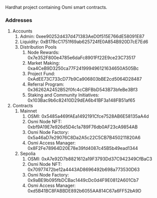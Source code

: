 Hardhat project containing Osmi smart contracts.

### Addresses

1. Accounts
   1. Admin: 0xee90252d437d471383AeD0f515E766dE58091E87
   1. Liquidity: 0xB178cC1751f69ab625724fE0A854B920D7cE7Ed6
   1. Distribution Pools
      1. Node Rewards: 0x7e352F800e4785e6daFc8901Ff22E9ce23C73517
      1. Market Making: 0xa4CeB9D3250ca77F241999496121634650A505Bc
      1. Project Fund: 0xAdEE73C733cD77b9Ca906803bBE2cd5064D28487
      1. Referral Program: 0x36262A2452B52f0fc4cCBFBbD543B73bfeBe3Bf3
      1. Staking and Community Initiatives: 0x103Bac9b6c82410D29dEA6b41BF3a148FB51af65
1. Contracts
      1. Mainnet
         1. OSMI: 0x5485a469fAEa1492191Cfce7528AB6E58135aA4d
         1. Osmi Node NFT: 0xbf9A19E7e926d5D4c1a789F76db0AF23cA9854AB
         1. Osmi Node Factory: 0x5a46aD7e29076C8Da2A5c22C5CB7B450211820A6
         1. Osmi Access Manager: 0x8F2Fe78964D20E78e39fd4087c45B5b49ead1344
      1. Sepolia
         1. OSMI: 0xA7e92D7b8821612a19F3793Dd37C942349CfBaC3
         1. Osmi Node NFT: 0x70977472be12a4443AD8696492b698a773530D63
         1. Osmi Node Factory: 0x9aBE9b095fbDCBac1449cDc0d4F9E0812A601Cb7
         1. Osmi Access Manager: 0xd5B41BC8FABBDE892b6055AA814C67a6FF52bA9D
    
